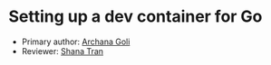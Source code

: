# Setting up a dev container for Go


* Primary author: [Archana Goli](https://github.com/archgoli)
* Reviewer: [Shana Tran](https://github.com/svytran)